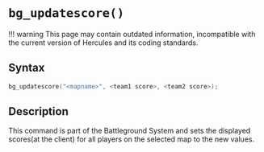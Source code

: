 # `bg_updatescore()`

!!! warning
	This page may contain outdated information, incompatible with the current version of Hercules and its coding standards.

## Syntax

```c
bg_updatescore("<mapname>", <team1 score>, <team2 score>);
```

## Description

This command is part of the Battleground System and sets the displayed scores(at the client) for all players on the selected map to the new values.
